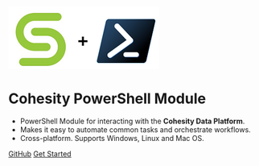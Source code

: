 ![](.gitbook/assets/cohesity_powershell.png)

# Cohesity PowerShell Module

* PowerShell Module for interacting with the __Cohesity Data Platform__.
* Makes it easy to automate common tasks and orchestrate workflows.
* Cross-platform. Supports Windows, Linux and Mac OS.

[GitHub](https://github.com/cohesity/cohesity-powershell-module/)
[Get Started](#overview)